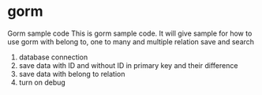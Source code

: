 # gorm
Gorm sample code
This is gorm sample code.
It will give sample for how to use gorm with belong to, one to many and multiple relation save and search

1. database connection
2. save data with ID and without ID in primary key and their difference
3. save data with belong to relation
4. turn on debug


